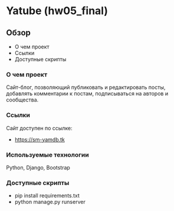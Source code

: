 # **Yatube (hw05_final)**

## **Обзор**
* О чем проект
* Ссылки
* Доступные скрипты


### **О чем проект**
Сайт-блог, позволяющий публиковать и редактировать посты, добавлять комментарии к постам, подписываться на авторов и сообщества.

### **Ссылки**
Сайт доступен по ссылке:
* https://sm-yamdb.tk

### **Используемые технологии**
Python, Django, Bootstrap


### **Доступные скрипты**

* pip install requirements.txt
* python manage.py runserver

